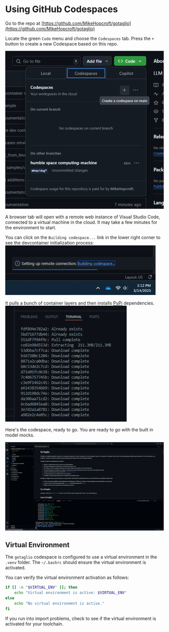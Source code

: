 # Using GitHub Codespaces

Go to the repo at [https://github.com/MikeHopcroft/gotaglio](https://github.com/MikeHopcroft/gotaglio)

Locate the green `Code` menu and choose the `Codespaces` tab. Press the `+` button to create a new Codespace based on this repo.

![](codespaces.png)

A browser tab will open with a remote web instance of Visual Studio Code, connected to a virtual machine in the cloud. It may take a few minutes for the environment to start.

You can click on the `Building codespace...` link in the lower right corner to see the devcontainer initialization process:
![](./building-codespace.png)

It pulls a bunch of container layers and then installs [PyPi](https://pypi.org/) dependencies.
![](./building-codespace2.png)

Here's the codespace, ready to go. You are ready to go with the built in model mocks.

![](./building-codespace3.png)

## Virtual Environment

The `gotaglio` codespace is configured to use a virtual environment in the `.venv` folder. The `~/.bashrc` should ensure the virtual environment is activated.

You can verify the virtual environment activation as follows:
~~~sh
if [[ -n "$VIRTUAL_ENV" ]]; then
    echo "Virtual environment is active: $VIRTUAL_ENV"
else
    echo "No virtual environment is active."
fi
~~~

If you run into import problems, check to see if the virtual environment is activated for your toolchain.
